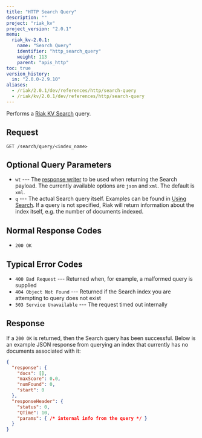 ```yaml
---
title: "HTTP Search Query"
description: ""
project: "riak_kv"
project_version: "2.0.1"
menu:
  riak_kv-2.0.1:
    name: "Search Query"
    identifier: "http_search_query"
    weight: 113
    parent: "apis_http"
toc: true
version_history:
  in: "2.0.0-2.9.10"
aliases:
  - /riak/2.0.1/dev/references/http/search-query
  - /riak/kv/2.0.1/dev/references/http/search-query
---
```


Performs a [Riak KV Search]({{<baseurl>}}riak/kv/2.0.1/developing/usage/search) query.

## Request

```
GET /search/query/<index_name>
```

## Optional Query Parameters

* `wt` --- The [response
    writer](https://cwiki.apache.org/confluence/display/solr/Response+Writers)
    to be used when returning the Search payload. The currently
    available options are `json` and `xml`. The default is `xml`.
* `q` --- The actual Search query itself. Examples can be found in
    [Using Search]({{<baseurl>}}riak/kv/2.0.1/developing/usage/search). If a query is not specified, Riak will return
    information about the index itself, e.g. the number of documents
    indexed.

## Normal Response Codes

* `200 OK`

## Typical Error Codes

* `400 Bad Request` --- Returned when, for example, a malformed query is
    supplied
* `404 Object Not Found` --- Returned if the Search index you are
    attempting to query does not exist
* `503 Service Unavailable` --- The request timed out internally

## Response

If a `200 OK` is returned, then the Search query has been successful.
Below is an example JSON response from querying an index that currently
has no documents associated with it:

```json
{
  "response": {
    "docs": [],
    "maxScore": 0.0,
    "numFound": 0,
    "start": 0
  },
  "responseHeader": {
    "status": 0,
    "QTime": 10,
    "params": { /* internal info from the query */ }
  }
}
```
